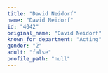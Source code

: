 ```yaml
---
title: "David Neidorf"
name: "David Neidorf"
id: "4042"
original_name: "David Neidorf"
known_for_department: "Acting"
gender: "2"
adult: "false"
profile_path: "null"
---
```

